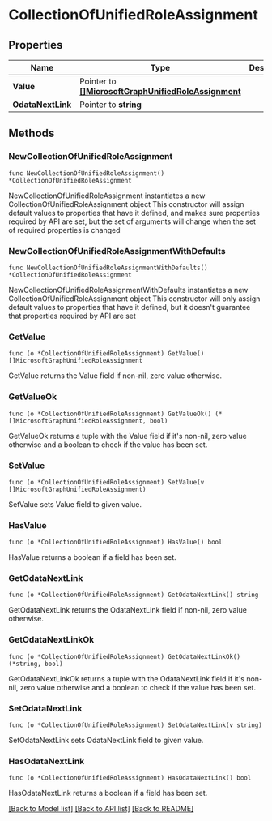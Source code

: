# CollectionOfUnifiedRoleAssignment

## Properties

Name | Type | Description | Notes
------------ | ------------- | ------------- | -------------
**Value** | Pointer to [**[]MicrosoftGraphUnifiedRoleAssignment**](MicrosoftGraphUnifiedRoleAssignment.md) |  | [optional] 
**OdataNextLink** | Pointer to **string** |  | [optional] 

## Methods

### NewCollectionOfUnifiedRoleAssignment

`func NewCollectionOfUnifiedRoleAssignment() *CollectionOfUnifiedRoleAssignment`

NewCollectionOfUnifiedRoleAssignment instantiates a new CollectionOfUnifiedRoleAssignment object
This constructor will assign default values to properties that have it defined,
and makes sure properties required by API are set, but the set of arguments
will change when the set of required properties is changed

### NewCollectionOfUnifiedRoleAssignmentWithDefaults

`func NewCollectionOfUnifiedRoleAssignmentWithDefaults() *CollectionOfUnifiedRoleAssignment`

NewCollectionOfUnifiedRoleAssignmentWithDefaults instantiates a new CollectionOfUnifiedRoleAssignment object
This constructor will only assign default values to properties that have it defined,
but it doesn't guarantee that properties required by API are set

### GetValue

`func (o *CollectionOfUnifiedRoleAssignment) GetValue() []MicrosoftGraphUnifiedRoleAssignment`

GetValue returns the Value field if non-nil, zero value otherwise.

### GetValueOk

`func (o *CollectionOfUnifiedRoleAssignment) GetValueOk() (*[]MicrosoftGraphUnifiedRoleAssignment, bool)`

GetValueOk returns a tuple with the Value field if it's non-nil, zero value otherwise
and a boolean to check if the value has been set.

### SetValue

`func (o *CollectionOfUnifiedRoleAssignment) SetValue(v []MicrosoftGraphUnifiedRoleAssignment)`

SetValue sets Value field to given value.

### HasValue

`func (o *CollectionOfUnifiedRoleAssignment) HasValue() bool`

HasValue returns a boolean if a field has been set.

### GetOdataNextLink

`func (o *CollectionOfUnifiedRoleAssignment) GetOdataNextLink() string`

GetOdataNextLink returns the OdataNextLink field if non-nil, zero value otherwise.

### GetOdataNextLinkOk

`func (o *CollectionOfUnifiedRoleAssignment) GetOdataNextLinkOk() (*string, bool)`

GetOdataNextLinkOk returns a tuple with the OdataNextLink field if it's non-nil, zero value otherwise
and a boolean to check if the value has been set.

### SetOdataNextLink

`func (o *CollectionOfUnifiedRoleAssignment) SetOdataNextLink(v string)`

SetOdataNextLink sets OdataNextLink field to given value.

### HasOdataNextLink

`func (o *CollectionOfUnifiedRoleAssignment) HasOdataNextLink() bool`

HasOdataNextLink returns a boolean if a field has been set.


[[Back to Model list]](../README.md#documentation-for-models) [[Back to API list]](../README.md#documentation-for-api-endpoints) [[Back to README]](../README.md)


